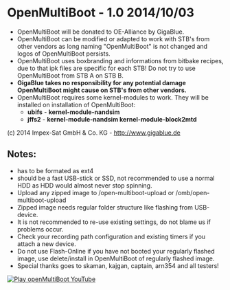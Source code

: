 # OpenMultiBoot - 1.0 2014/10/03

- OpenMultiBoot will be donated to OE-Alliance by GigaBlue.
- OpenMultiBoot can be modified or adapted to work with STB's from other vendors as long naming "OpenMultiBoot" is not changed and logos of OpenMultiBoot persists.
- OpenMultiBoot uses boxbranding and informations from bitbake recipes, due to that ipk files are specific for each STB! Do not try to use OpenMultiBoot from STB A on STB B.
- **GigaBlue takes no responsibility for any potential damage OpenMultiBoot might cause on STB's from other vendors.**
- OpenMultiBoot requires some kernel-modules to work. They will be installed on installation of OpenMultiBoot:
    - **ubifs** - **kernel-module-nandsim**
    - **jffs2** - **kernel-module-nandsim kernel-module-block2mtd**

(c) 2014 Impex-Sat GmbH & Co. KG - http://www.gigablue.de

## Notes:
- <device> has to be formated as ext4
- <device> should be a fast USB-stick or SSD, not recommended to use a normal HDD as HDD would almost never stop spinning.
- Upload any zipped image to <device>/open-multiboot-upload or /omb/open-multiboot-upload
- Zipped image needs regular folder structure like flashing from USB-device.
- It is not recommended to re-use existing settings, do not blame us if problems occur.
- Check your recording path configuration and existing timers if you attach a new device.
- Do not use Flash-Online if you have not booted your regularly flashed image, use delete/install in OpenMultiBoot of regularly flashed image.
- Special thanks goes to skaman, kajgan, captain, arn354 and all testers!

[![Play openMultiBoot YouTube](http://img.youtube.com/vi/WYOYCraLoMk/0.jpg)](https://www.youtube.com/watch?v=WYOYCraLoMk)
